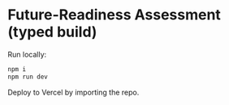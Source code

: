# Future-Readiness Assessment (typed build)

Run locally:

```bash
npm i
npm run dev
```

Deploy to Vercel by importing the repo.
